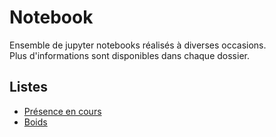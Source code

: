 # Notebook

Ensemble de jupyter notebooks réalisés à diverses occasions.  
Plus d'informations sont disponibles dans chaque dossier.

## Listes

- [Présence en cours](https://github.com/gdufay/notebook/tree/main/Pr%C3%A9sence%20en%20cours)
- [Boids](https://github.com/gdufay/notebook/tree/main/Boids)
